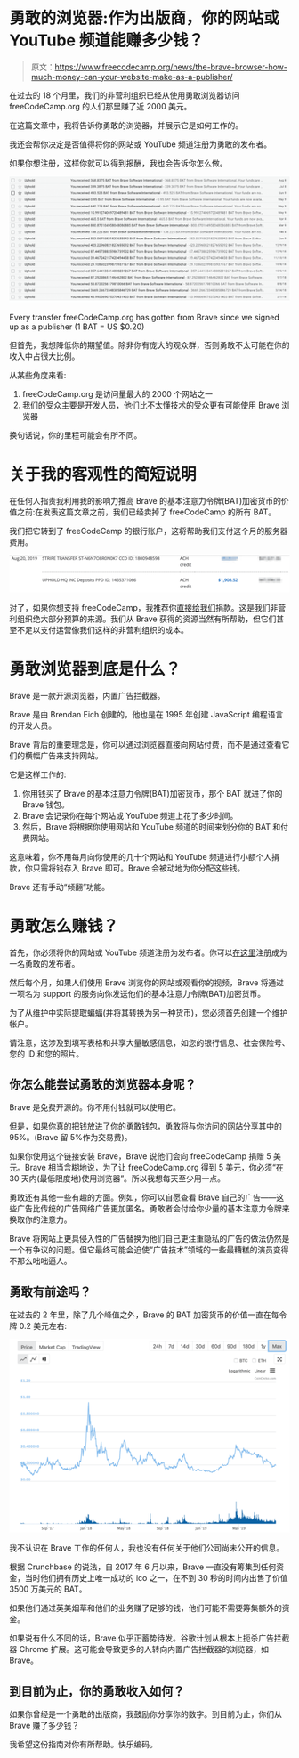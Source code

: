 # 勇敢的浏览器:作为出版商，你的网站或 YouTube 频道能赚多少钱？

> 原文：<https://www.freecodecamp.org/news/the-brave-browser-how-much-money-can-your-website-make-as-a-publisher/>

在过去的 18 个月里，我们的非营利组织已经从使用勇敢浏览器访问 freeCodeCamp.org 的人们那里赚了近 2000 美元。

在这篇文章中，我将告诉你勇敢的浏览器，并展示它是如何工作的。

我还会帮你决定是否值得将你的网站或 YouTube 频道注册为勇敢的发布者。

如果你想注册，这样你就可以得到报酬，我也会告诉你怎么做。

![brave-payments](img/011308293c3cecfe8ccbc72e953e7787.png)

Every transfer freeCodeCamp.org has gotten from Brave since we signed up as a publisher (1 BAT = US $0.20)

但首先，我想降低你的期望值。除非你有庞大的观众群，否则勇敢不太可能在你的收入中占很大比例。

从某些角度来看:

1.  freeCodeCamp.org 是访问量最大的 2000 个网站之一
2.  我们的受众主要是开发人员，他们比不太懂技术的受众更有可能使用 Brave 浏览器

换句话说，你的里程可能会有所不同。

# 关于我的客观性的简短说明

在任何人指责我利用我的影响力推高 Brave 的基本注意力令牌(BAT)加密货币的价值之前:在发表这篇文章之前，我们已经卖掉了 freeCodeCamp 的所有 BAT。

我们把它转到了 freeCodeCamp 的银行账户，这将帮助我们支付这个月的服务器费用。

![TOTAL_BUS_CHK_-_chase_com](img/248522bfac86e8b8a06833912ca88075.png)

对了，如果你想支持 freeCodeCamp，我推荐你[直接给我们](https://donate.freecodecamp.org)捐款。这是我们非营利组织绝大部分预算的来源。我们从 Brave 获得的资源当然有所帮助，但它们甚至不足以支付运营像我们这样的非营利组织的成本。

# 勇敢浏览器到底是什么？

Brave 是一款开源浏览器，内置广告拦截器。

Brave 是由 Brendan Eich 创建的，他也是在 1995 年创建 JavaScript 编程语言的开发人员。

Brave 背后的重要理念是，你可以通过浏览器直接向网站付费，而不是通过查看它们的横幅广告来支持网站。

它是这样工作的:

1.  你用钱买了 Brave 的基本注意力令牌(BAT)加密货币，那个 BAT 就进了你的 Brave 钱包。
2.  Brave 会记录你在每个网站或 YouTube 频道上花了多少时间。
3.  然后，Brave 将根据你使用网站和 YouTube 频道的时间来划分你的 BAT 和付费网站。

这意味着，你不用每月向你使用的几十个网站和 YouTube 频道进行小额个人捐款，你只需将钱存入 Brave 即可。Brave 会被动地为你分配这些钱。

Brave 还有手动“倾翻”功能。

# 勇敢怎么赚钱？

首先，你必须将你的网站或 YouTube 频道注册为发布者。你可以[在这里](https://publishers.basicattentiontoken.org)注册成为一名勇敢的发布者。

然后每个月，如果人们使用 Brave 浏览你的网站或观看你的视频，Brave 将通过一项名为 support 的服务向你发送他们的基本注意力令牌(BAT)加密货币。

为了从维护中实际提取蝙蝠(并将其转换为另一种货币)，您必须首先创建一个维护帐户。

请注意，这涉及到填写表格和共享大量敏感信息，如您的银行信息、社会保险号、您的 ID 和您的照片。

## 你怎么能尝试勇敢的浏览器本身呢？

Brave 是免费开源的。你不用付钱就可以使用它。

但是，如果你真的把钱放进了你的勇敢钱包，勇敢将与你访问的网站分享其中的 95%。(Brave 留 5%作为交易费)。

如果你使用这个链接安装 Brave，Brave 说他们会向 freeCodeCamp 捐赠 5 美元。Brave 相当含糊地说，为了让 freeCodeCamp.org 得到 5 美元，你必须“在 30 天内(最低限度地)使用浏览器”。所以我想每天至少用一点。

勇敢还有其他一些有趣的方面。例如，你可以自愿查看 Brave 自己的广告——这些广告比传统的广告网络广告更加匿名。勇敢者会付给你少量的基本注意力令牌来换取你的注意力。

Brave 将网站上更具侵入性的广告替换为他们自己更注重隐私的广告的做法仍然是一个有争议的问题。但它最终可能会迫使“广告技术”领域的一些最糟糕的演员变得不那么咄咄逼人。

## 勇敢有前途吗？

在过去的 2 年里，除了几个峰值之外，Brave 的 BAT 加密货币的价值一直在每令牌 0.2 美元左右:

![Basic_Attention_Token__BAT__price__marketcap__chart__and_fundamentals_info___CoinGecko](img/ba30581494120d52239e5161cd90d140.png)

我不认识在 Brave 工作的任何人，我也没有任何关于他们公司尚未公开的信息。

根据 Crunchbase 的说法，自 2017 年 6 月以来，Brave 一直没有筹集到任何资金，当时他们拥有历史上唯一成功的 ico 之一，在不到 30 秒的时间内出售了价值 3500 万美元的 BAT。

如果他们通过英美烟草和他们的业务赚了足够的钱，他们可能不需要筹集额外的资金。

如果说有什么不同的话，Brave 似乎正蓄势待发。谷歌计划从根本上扼杀广告拦截器 Chrome 扩展。这可能会导致更多的人转向内置广告拦截器的浏览器，如 Brave。

## 到目前为止，你的勇敢收入如何？

如果你曾经是一个勇敢的出版商，我鼓励你分享你的数字。到目前为止，你们从 Brave 赚了多少钱？

我希望这份指南对你有所帮助。快乐编码。